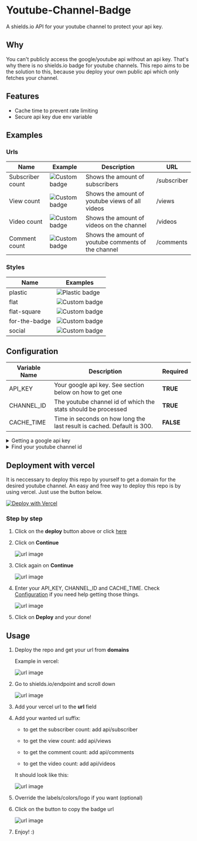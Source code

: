 # Youtube-Channel-Badge

A shields.io API for your youtube channel to protect your api key.

## Why

You can't publicly access the google/youtube api without an api key. That's why there is no shields.io badge for youtube channels. This repo aims to be the solution to this, because you deploy your own public api which only fetches your channel.

## Features

- Cache time to prevent rate limiting
- Secure api key due env variable

## Examples

### Urls

| Name | Example | Description | URL |
| --- | --- | --- | --- |
| Subscriber count | ![Custom badge](https://img.shields.io/endpoint?url=https%3A%2F%2Fyoutube-channel-stats.ntec-io.vercel.app%2Fapi%2Fsubscriber) | Shows the amount of subscribers | /subscriber |
| View count | ![Custom badge](https://img.shields.io/endpoint?url=https%3A%2F%2Fyoutube-channel-stats.ntec-io.vercel.app%2Fapi%2Fviews) | Shows the amount of youtube views of all videos | /views |
| Video count | ![Custom badge](https://img.shields.io/endpoint?url=https%3A%2F%2Fyoutube-channel-stats.ntec-io.vercel.app%2Fapi%2Fvideos) | Shows the amount of videos on the channel | /videos |
| Comment count | ![Custom badge](https://img.shields.io/endpoint?url=https%3A%2F%2Fyoutube-channel-stats.ntec-io.vercel.app%2Fapi%2Fcomments) | Shows the amount of youtube comments of the channel | /comments |

### Styles

| Name | Examples |
| --- | --- |
| plastic | ![Plastic badge](https://img.shields.io/endpoint?style=plastic&url=https%3A%2F%2Fyoutube-channel-stats.ntec-io.vercel.app%2Fapi%2Fsubscriber) |
| flat | ![Custom badge](https://img.shields.io/endpoint?url=https%3A%2F%2Fyoutube-channel-stats.ntec-io.vercel.app%2Fapi%2Fsubscriber) |
| flat-square | ![Custom badge](https://img.shields.io/endpoint?style=flat-square&url=https%3A%2F%2Fyoutube-channel-stats.ntec-io.vercel.app%2Fapi%2Fsubscriber) |
| for-the-badge | ![Custom badge](https://img.shields.io/endpoint?style=for-the-badge&url=https%3A%2F%2Fyoutube-channel-stats.ntec-io.vercel.app%2Fapi%2Fsubscriber) |
| social | ![Custom badge](https://img.shields.io/endpoint?style=social&url=https%3A%2F%2Fyoutube-channel-stats.ntec-io.vercel.app%2Fapi%2Fsubscriber) |

## Configuration

| Variable Name | Description | Required |
| --- | --- | --- |
| API_KEY | Your google api key. See section below on how to get one | **TRUE**
| CHANNEL_ID | The youtube channel id of which the stats should be processed | **TRUE** |
| CACHE_TIME | Time in seconds on how long the last result is cached. Default is 300. | **FALSE** |

<details>
    <summary>Getting a google api key</summary>
    TODO
</details>
<details>
    <summary>Find your youtube channel id</summary>
    TODO
</details>

## Deployment with vercel

It is neccessary to deploy this repo by yourself to get a domain for the desired youtube channel.
An easy and free way to deploy this repo is by using vercel. Just use the button below.

[![Deploy with Vercel](https://vercel.com/button)](https://vercel.com/import/git?s=https%3A%2F%2Fgithub.com%2Fntec-io%2Fyoutube-channel-badge&env=API_KEY,CHANNEL_ID,CACHE_TIME&envDescription=Find%20information%20on%20how%20to%20get%20these%20in%20the%20readme&envLink=https%3A%2F%2Fgithub.com%2Fntec-io%2Fyoutube-channel-badge%23configuration)

### Step by step

1. Click on the **deploy** button above or click [here](https://vercel.com/import/git?s=https%3A%2F%2Fgithub.com%2Fntec-io%2Fyoutube-channel-badge&env=API_KEY,CHANNEL_ID,CACHE_TIME&envDescription=Find%20information%20on%20how%20to%20get%20these%20in%20the%20readme&envLink=https%3A%2F%2Fgithub.com%2Fntec-io%2Fyoutube-channel-badge%23configuration)

2. Click on **Continue**

    ![url image](https://github.com/ntec-io/youtube-channel-badge/blob/master/docs/images/deploy01.png?raw=true)

3. Click again on **Continue**

    ![url image](https://github.com/ntec-io/youtube-channel-badge/blob/master/docs/images/deploy02.png?raw=true)

4. Enter your API_KEY, CHANNEL_ID and CACHE_TIME. Check [Configuration](https://github.com/ntec-io/youtube-channel-badge#Configuration) if you need help getting those things.

    ![url image](https://github.com/ntec-io/youtube-channel-badge/blob/master/docs/images/deploy03.png?raw=true)

5. Click on **Deploy** and your done!

## Usage

1. Deploy the repo and get your url from **domains**

    Example in vercel:

    ![url image](https://github.com/ntec-io/youtube-channel-badge/blob/master/docs/images/deployUrl.png?raw=true)

2. Go to shields.io/endpoint and scroll down

    ![url image](https://github.com/ntec-io/youtube-channel-badge/blob/master/docs/images/usage01.png?raw=true)

3. Add your vercel url to the **url** field
4. Add your wanted url suffix:
    - to get the subscriber count: add api/subscriber

    - to get the view count: add api/views

    - to get the comment count: add api/comments

    - to get the video count: add api/videos

    It should look like this:

    ![url image](https://github.com/ntec-io/youtube-channel-badge/blob/master/docs/images/usage02.png?raw=true)

5. Override the labels/colors/logo if you want (optional)
6. Click on the button to copy the badge url

    ![url image](https://github.com/ntec-io/youtube-channel-badge/blob/master/docs/images/usage03.png?raw=true)

7. Enjoy! :)
